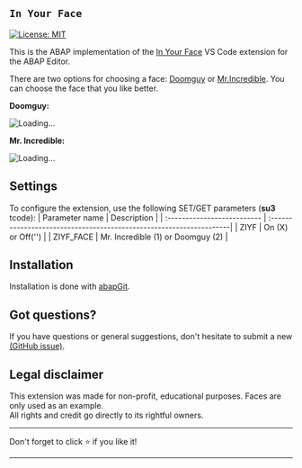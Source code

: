 ## `In Your Face`

[![License: MIT](https://img.shields.io/badge/License-MIT-yellow.svg)](https://github.com/victorizbitskiy/zconcurrency_api/blob/main/LICENSE)

This is the ABAP implementation of the [In Your Face](https://github.com/virejdasani/InYourFace)  VS Code extension for the ABAP Editor.  

There are two options for choosing a face: [Doomguy](https://en.wikipedia.org/wiki/Doomguy) or [Mr.Incredible](https://en.wikipedia.org/wiki/Mr._Incredible). You can choose the face that you like better.  

**Doomguy:**  

![Loading...](docs/img/demo_doomguy.gif)

**Mr. Incredible:**

![Loading...](docs/img/demo_mr_incredible.gif)

## Settings
To configure the extension, use the following SET/GET parameters (**su3** tcode):
| Parameter name              | Description                                                         |
| :-------------------------- | :-------------------------------------------------------------------|
| ZIYF                        | On (X) or Off('')                                                   |
| ZIYF_FACE                   | Mr. Incredible (1) or Doomguy (2)                                   |

## Installation

Installation is done with [abapGit](http://www.abapgit.org).

## Got questions?
If you have questions or general suggestions, don't hesitate to submit a new [(GitHub issue)](https://github.com/victorizbitskiy/ziyf/issues/new).

## Legal disclaimer
This extension was made for non-profit, educational purposes. Faces are only used as an example.  
All rights and credit go directly to its rightful owners.  

---

<p align="left">Don't forget to click ⭐ if you like it!<p>

---

